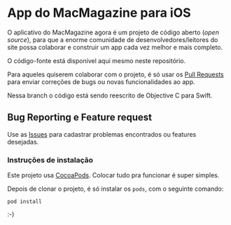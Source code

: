 # App do MacMagazine para iOS
O aplicativo do MacMagazine agora é um projeto de código aberto (_open source_), para que a enorme comunidade de desenvolvedores/leitores do site possa colaborar e construir um app cada vez melhor e mais completo.

O código-fonte está disponível aqui mesmo neste repositório.

Para aqueles quiserem colaborar com o projeto, é só usar os [Pull Requests](https://github.com/MacMagazine/app-iOS/pulls) para enviar correções de bugs ou novas funcionalidades ao app.

Nessa branch o código está sendo reescrito de Objective C para Swift.

## Bug Reporting e Feature request
Use as [Issues](https://github.com/MacMagazine/app-iOS/issues) para cadastrar problemas encontrados ou features desejadas.

### Instruções de instalação
Este projeto usa [CocoaPods](https://cocoapods.org). Colocar tudo pra funcionar é super simples.

Depois de clonar o projeto, é só instalar os `pods`, com o seguinte comando:

`pod install`

:-)
